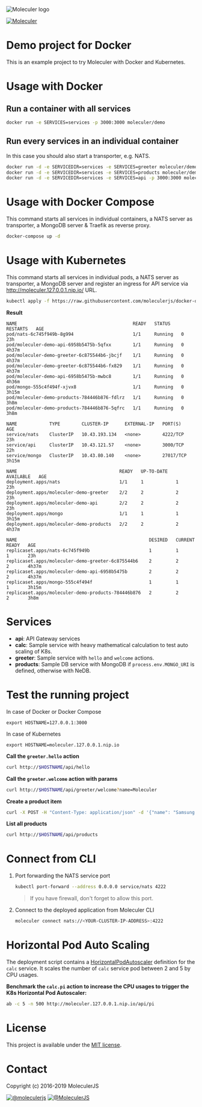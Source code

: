 ![Moleculer logo](http://moleculer.services/images/banner.png)

[![Moleculer](https://badgen.net/badge/Powered%20by/Moleculer/0e83cd)](https://moleculer.services)

# Demo project for Docker
This is an example project to try Moleculer with Docker and Kubernetes.

# Usage with Docker

## Run a container with all services

```bash
docker run -e SERVICES=services -p 3000:3000 moleculer/demo
```

## Run every services in an individual container
In this case you should also start a transporter, e.g. NATS.
```bash
docker run -d -e SERVICEDIR=services -e SERVICES=greeter moleculer/demo
docker run -d -e SERVICEDIR=services -e SERVICES=products moleculer/demo
docker run -d -e SERVICEDIR=services -e SERVICES=api -p 3000:3000 moleculer/demo
```

# Usage with Docker Compose
This command starts all services in individual containers, a NATS server as transporter, a MongoDB server & Traefik as reverse proxy.
```bash
docker-compose up -d
```

# Usage with Kubernetes
This command starts all services in individual pods, a NATS server as transporter, a MongoDB server and register an ingress for API service via http://moleculer.127.0.0.1.nip.io/ URL.
```bash
kubectl apply -f https://raw.githubusercontent.com/moleculerjs/docker-demo/master/k8s.yaml
```

**Result**
```
NAME                                           READY   STATUS    RESTARTS   AGE
pod/nats-6c745f949b-8g994                      1/1     Running   0          23h
pod/moleculer-demo-api-6958b5475b-5qfxx        1/1     Running   0          4h37m
pod/moleculer-demo-greeter-6c875544b6-jbcjf    1/1     Running   0          4h37m
pod/moleculer-demo-greeter-6c875544b6-fx829    1/1     Running   0          4h37m
pod/moleculer-demo-api-6958b5475b-mwbc8        1/1     Running   0          4h36m
pod/mongo-555c4f494f-xjvx8                     1/1     Running   0          3h15m
pod/moleculer-demo-products-784446b876-fdlrz   1/1     Running   0          3h8m
pod/moleculer-demo-products-784446b876-5qfrc   1/1     Running   0          3h8m

NAME            TYPE        CLUSTER-IP      EXTERNAL-IP   PORT(S)     AGE
service/nats    ClusterIP   10.43.193.134   <none>        4222/TCP    23h
service/api     ClusterIP   10.43.121.57    <none>        3000/TCP    22h
service/mongo   ClusterIP   10.43.80.140    <none>        27017/TCP   3h15m

NAME                                      READY   UP-TO-DATE   AVAILABLE   AGE
deployment.apps/nats                      1/1     1            1           23h
deployment.apps/moleculer-demo-greeter    2/2     2            2           23h
deployment.apps/moleculer-demo-api        2/2     2            2           23h
deployment.apps/mongo                     1/1     1            1           3h15m
deployment.apps/moleculer-demo-products   2/2     2            2           4h37m

NAME                                                 DESIRED   CURRENT   READY   AGE
replicaset.apps/nats-6c745f949b                      1         1         1       23h
replicaset.apps/moleculer-demo-greeter-6c875544b6    2         2         2       4h37m
replicaset.apps/moleculer-demo-api-6958b5475b        2         2         2       4h37m
replicaset.apps/mongo-555c4f494f                     1         1         1       3h15m
replicaset.apps/moleculer-demo-products-784446b876   2         2         2       3h8m
```

# Services
- **api**: API Gateway services
- **calc**: Sample service with heavy mathematical calculation to test auto scaling of K8s.
- **greeter**: Sample service with `hello` and `welcome` actions.
- **products**: Sample DB service with MongoDB if `process.env.MONGO_URI` is defined, otherwise with NeDB.

# Test the running project
In case of Docker or Docker Compose
```
export HOSTNAME=127.0.0.1:3000
```

In case of Kubernetes
```
export HOSTNAME=moleculer.127.0.0.1.nip.io
```

**Call the `greeter.hello` action**
```bash
curl http://$HOSTNAME/api/hello
```

**Call the `greeter.welcome` action with params**
```bash
curl http://$HOSTNAME/api/greeter/welcome?name=Moleculer
```

**Create a product item**
```bash
curl -X POST -H "Content-Type: application/json" -d '{"name": "Samsung Galaxy S10", "category": "phones", "price": 299.99, "quantity": 10}' http://$HOSTNAME/api/products
```

**List all products**
```bash
curl http://$HOSTNAME/api/products
```

# Connect from CLI
1. Port forwarding the NATS service port
	```bash
	kubectl port-forward --address 0.0.0.0 service/nats 4222
	```
	>If you have firewall, don't forget to allow this port.
2. Connect to the deployed application from Moleculer CLI
	```bash
	moleculer connect nats://<YOUR-CLUSTER-IP-ADDRESS>:4222
	```

# Horizontal Pod Auto Scaling
The deployment script contains a [HorizontalPodAutoscaler](https://kubernetes.io/docs/tasks/run-application/horizontal-pod-autoscale-walkthrough/) definition for the `calc` service. It scales the number of `calc` service pod between 2 and 5 by CPU usages.

**Benchmark the `calc.pi` action to increase the CPU usages to trigger the K8s Horizontal Pod Autoscaler:**
```bash
ab -c 5 -n 500 http://moleculer.127.0.0.1.nip.io/api/pi
```

# License
This project is available under the [MIT license](https://tldrlegal.com/license/mit-license).

# Contact
Copyright (c) 2016-2019 MoleculerJS

[![@moleculerjs](https://img.shields.io/badge/github-moleculerjs-green.svg)](https://github.com/moleculerjs) [![@MoleculerJS](https://img.shields.io/badge/twitter-MoleculerJS-blue.svg)](https://twitter.com/MoleculerJS)
